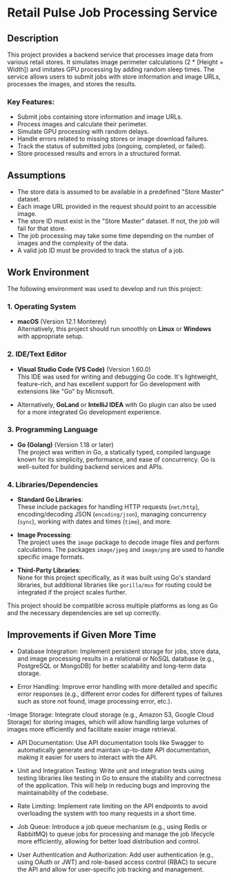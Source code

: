 # Retail Pulse Job Processing Service

## Description

This project provides a backend service that processes image data from various retail stores. It simulates image perimeter calculations (2 * [Height + Width]) and imitates GPU processing by adding random sleep times. The service allows users to submit jobs with store information and image URLs, processes the images, and stores the results.

### Key Features:
- Submit jobs containing store information and image URLs.
- Process images and calculate their perimeter.
- Simulate GPU processing with random delays.
- Handle errors related to missing stores or image download failures.
- Track the status of submitted jobs (ongoing, completed, or failed).
- Store processed results and errors in a structured format.

## Assumptions

- The store data is assumed to be available in a predefined "Store Master" dataset.
- Each image URL provided in the request should point to an accessible image.
- The store ID must exist in the "Store Master" dataset. If not, the job will fail for that store.
- The job processing may take some time depending on the number of images and the complexity of the data.
- A valid job ID must be provided to track the status of a job.

## Work Environment

The following environment was used to develop and run this project:

### 1. Operating System
- **macOS** (Version 12.1 Monterey)  
  Alternatively, this project should run smoothly on **Linux** or **Windows** with appropriate setup.

### 2. IDE/Text Editor
- **Visual Studio Code (VS Code)** (Version 1.60.0)  
  This IDE was used for writing and debugging Go code. It's lightweight, feature-rich, and has excellent support for Go development with extensions like "Go" by Microsoft.

- Alternatively, **GoLand** or **IntelliJ IDEA** with Go plugin can also be used for a more integrated Go development experience.

### 3. Programming Language
- **Go (Golang)** (Version 1.18 or later)  
  The project was written in Go, a statically typed, compiled language known for its simplicity, performance, and ease of concurrency. Go is well-suited for building backend services and APIs.

### 4. Libraries/Dependencies
- **Standard Go Libraries**:  
  These include packages for handling HTTP requests (`net/http`), encoding/decoding JSON (`encoding/json`), managing concurrency (`sync`), working with dates and times (`time`), and more.
  
- **Image Processing**:  
  The project uses the `image` package to decode image files and perform calculations. The packages `image/jpeg` and `image/png` are used to handle specific image formats.

- **Third-Party Libraries**:  
  None for this project specifically, as it was built using Go's standard libraries, but additional libraries like `gorilla/mux` for routing could be integrated if the project scales further.

This project should be compatible across multiple platforms as long as Go and the necessary dependencies are set up correctly.


## Improvements if Given More Time

- Database Integration: Implement persistent storage for jobs, store data, and image processing results in a relational or NoSQL database (e.g., PostgreSQL or MongoDB) for better scalability and long-term data storage.

- Error Handling: Improve error handling with more detailed and specific error responses (e.g., different error codes for different types of failures such as store not found, image processing error, etc.).

-Image Storage: Integrate cloud storage (e.g., Amazon S3, Google Cloud Storage) for storing images, which will allow handling large volumes of images more efficiently and facilitate easier image retrieval.

- API Documentation: Use API documentation tools like Swagger to automatically generate and maintain up-to-date API documentation, making it easier for users to interact with the API.

- Unit and Integration Testing: Write unit and integration tests using testing libraries like testing in Go to ensure the stability and correctness of the application. This will help in reducing bugs and improving the maintainability of the codebase.

- Rate Limiting: Implement rate limiting on the API endpoints to avoid overloading the system with too many requests in a short time.

- Job Queue: Introduce a job queue mechanism (e.g., using Redis or RabbitMQ) to queue jobs for processing and manage the job lifecycle more efficiently, allowing for better load distribution and control.

- User Authentication and Authorization: Add user authentication (e.g., using OAuth or JWT) and role-based access control (RBAC) to secure the API and allow for user-specific job tracking and management.
